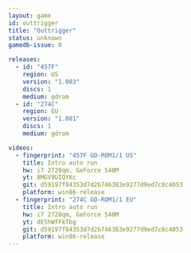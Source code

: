 ```yaml
---
layout: game
id: outtrigger
title: "Outtrigger"
status: unknown
gamedb-issue: 0

releases:
  - id: "457F"
    region: US
    version: "1.003"
    discs: 1
    medium: gdrom
  - id: "274C"
    region: EU
    version: "1.001"
    discs: 1
    medium: gdrom

videos:
  - fingerprint: "457F GD-ROM1/1 US"
    title: Intro auto run
    hw: i7 2720qm, GeForce 540M
    yt: 8MGV9UIQYKc
    git: d59197f84353d7d2b746383e9277d9ed7c8c4053
    platform: win86-release
  - fingerprint: "274C GD-ROM1/1 EU"
    title: Intro auto run
    hw: i7 2720qm, GeForce 540M
    yt: dEShWfFkTbg
    git: d59197f84353d7d2b746383e9277d9ed7c8c4053
    platform: win86-release
---
```

